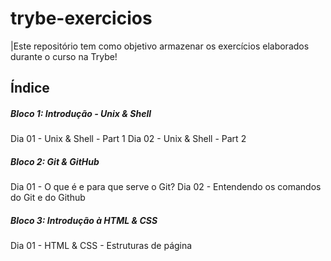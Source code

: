 # trybe-exercicios

|Este repositório tem como objetivo armazenar os exercícios elaborados durante o curso na Trybe!

## Índice

##### Bloco 1: Introdução - Unix & Shell

Dia 01 - Unix & Shell - Part 1
Dia 02 - Unix & Shell - Part 2

##### Bloco 2: Git & GitHub

Dia 01 - O que é e para que serve o Git?
Dia 02 - Entendendo os comandos do Git e do Github

##### Bloco 3: Introdução à HTML & CSS

Dia 01 - HTML & CSS - Estruturas de página